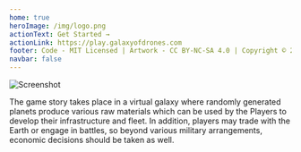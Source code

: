 ```yaml
---
home: true
heroImage: /img/logo.png
actionText: Get Started →
actionLink: https://play.galaxyofdrones.com
footer: Code - MIT Licensed | Artwork - CC BY-NC-SA 4.0 | Copyright © 2018-present Koodilab
navbar: false
---
```


![Screenshot](/img/screenshot.png)

The game story takes place in a virtual galaxy where randomly generated planets produce various raw materials which can be used by the Players to develop their infrastructure and fleet. In addition, players may trade with the Earth or engage in battles, so beyond various military arrangements, economic decisions should be taken as well.
